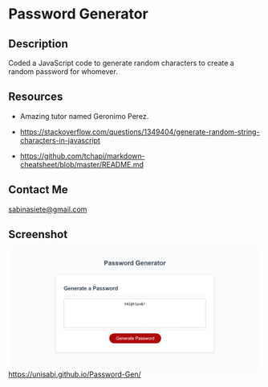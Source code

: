 # Password Generator

## Description

Coded a JavaScript code to generate random characters to create a random password for whomever.

## Resources

- Amazing tutor named Geronimo Perez.

- https://stackoverflow.com/questions/1349404/generate-random-string-characters-in-javascript
- https://github.com/tchapi/markdown-cheatsheet/blob/master/README.md

## Contact Me

sabinasiete@gmail.com

## Screenshot

![screenshot](assets/images/passwordgen.png)
https://unisabi.github.io/Password-Gen/